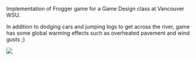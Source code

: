 Implementation of Frogger game for a Game Design class at Vancouver WSU.

In addition to dodging cars and jumping logs to get across the river, game has some global warming effects such as overheated pavement and wind gusts ;)

![](https://github.com/vitalius/Frogger/raw/master/screen_shot.png)